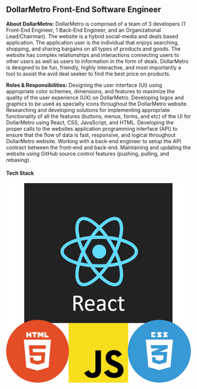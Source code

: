 ## DollarMetro Front-End Software Engineer 

**About DollarMetro:** DollarMetro is comprised of a team of 3 developers (1 Front-End Engineer, 1 Back-End Engineer, and an Organizational Lead/Chairman).  The website is a hybrid social-media and deals based application.  The application user is the individual that enjoys searching, shopping, and sharing bargains on all types of products and goods.  The website has complex relationships and interactions connecting users to other users as well as users to information in the form of deals.  DollarMetro is designed to be fun, friendly, highly interactive, and most importantly a tool to assist the avid deal seeker to find the best price on products. 


**Roles & Responsibilities:** Designing the user interface (UI) using appropriate color schemes, dimensions, and features to maximize the quality of the user experience (UX) on DollarMetro.  Developing logos and graphics to be used as specialty icons throughout the DollarMetro website.  Researching and developing solutions for implementing appropriate functionality of all the features (buttons, menus, forms, and etc) of the UI for DollarMetro using React, CSS, JavaScript, and HTML.  Developing the proper calls to the websites application programming interface (API) to ensure that the flow of data is fast, responsive, and logical throughout DollarMetro website.  Working with a back-end engineer to setup the API contract between the front-end and back-end.  Maintaining and updating the website using GitHub source control features (pushing, pulling, and rebasing).    

#### Tech Stack

<img src="images/Website Tech Stack.png?raw=true"/>



<!--For more details see [GitHub Flavored Markdown](https://guides.github.com/features/mastering-markdown/).-->
